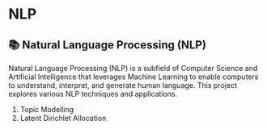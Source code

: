 # NLP
## 📚 Natural Language Processing (NLP)

Natural Language Processing (NLP) is a subfield of Computer Science and Artificial Intelligence that leverages Machine Learning to enable computers to understand, interpret, and generate human language.
This project explores various NLP techniques and applications.
1. Topic Modelling
2. Latent Dirichlet Allocation

